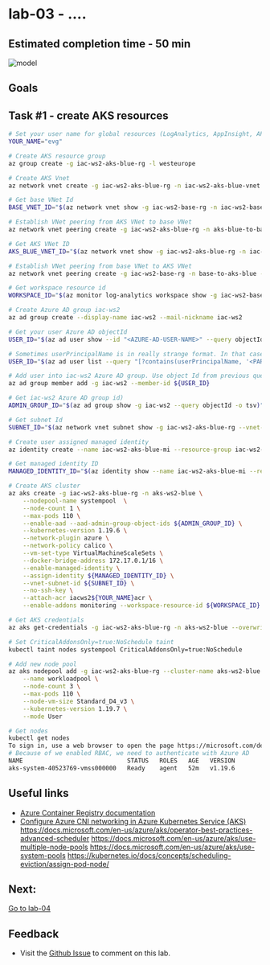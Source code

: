 # lab-03 - ....

## Estimated completion time - 50 min

![model](images/apim-agw-front-door.png)

## Goals

## Task #1 - create AKS resources

```bash
# Set your user name for global resources (LogAnalytics, AppInsight, APIM etc...)
YOUR_NAME="evg"

# Create AKS resource group
az group create -g iac-ws2-aks-blue-rg -l westeurope 

# Create AKS Vnet
az network vnet create -g iac-ws2-aks-blue-rg -n iac-ws2-aks-blue-vnet --address-prefix 10.11.0.0/16 --subnet-name aks-net --subnet-prefix 10.11.0.0/20

# Get base VNet Id
BASE_VNET_ID="$(az network vnet show -g iac-ws2-base-rg -n iac-ws2-base-vnet --query id -o tsv)"

# Establish VNet peering from AKS VNet to base VNet
az network vnet peering create -g iac-ws2-aks-blue-rg -n aks-blue-to-base --vnet-name iac-ws2-aks-blue-vnet --allow-vnet-access --allow-forwarded-traffic --remote-vnet $BASE_VNET_ID

# Get AKS VNet ID
AKS_BLUE_VNET_ID="$(az network vnet show -g iac-ws2-aks-blue-rg -n iac-ws2-aks-blue-vnet --query id -o tsv)"

# Establish VNet peering from base VNet to AKS VNet
az network vnet peering create -g iac-ws2-base-rg -n base-to-aks-blue --vnet-name iac-ws2-base-vnet --allow-vnet-access --allow-forwarded-traffic --remote-vnet $AKS_BLUE_VNET_ID

# Get workspace resource id
WORKSPACE_ID="$(az monitor log-analytics workspace show -g iac-ws2-base-rg -n iac-ws2-${YOUR_NAME}-la --query id -o tsv)"

# Create Azure AD group iac-ws2
az ad group create --display-name iac-ws2 --mail-nickname iac-ws2

# Get your user Azure AD objectId 
USER_ID="$(az ad user show --id "<AZURE-AD-USER-NAME>" --query objectId -o tsv)"

# Sometimes userPrincipalName is in really strange format. In that case, you can try to search
USER_ID="$(az ad user list --query "[?contains(userPrincipalName, '<PART-OF-USER-NAME>')].objectId" -o tsv)"

# Add user into iac-ws2 Azure AD group. Use object Id from previous query 
az ad group member add -g iac-ws2 --member-id ${USER_ID}

# Get iac-ws2 Azure AD group id)
ADMIN_GROUP_ID="$(az ad group show -g iac-ws2 --query objectId -o tsv)"

# Get subnet Id
SUBNET_ID="$(az network vnet subnet show -g iac-ws2-aks-blue-rg --vnet-name iac-ws2-aks-blue-vnet -n aks-net --query id -o tsv)"

# Create user assigned managed identity
az identity create --name iac-ws2-aks-blue-mi --resource-group iac-ws2-aks-blue-rg

# Get managed identity ID
MANAGED_IDENTITY_ID="$(az identity show --name iac-ws2-aks-blue-mi --resource-group iac-ws2-aks-blue-rg --query id -o tsv)"

# Create AKS cluster
az aks create -g iac-ws2-aks-blue-rg -n aks-ws2-blue \
    --nodepool-name systempool  \
    --node-count 1 \
    --max-pods 110 \
    --enable-aad --aad-admin-group-object-ids ${ADMIN_GROUP_ID} \
    --kubernetes-version 1.19.6 \
    --network-plugin azure \
    --network-policy calico \
    --vm-set-type VirtualMachineScaleSets \
    --docker-bridge-address 172.17.0.1/16 \
	--enable-managed-identity \
    --assign-identity ${MANAGED_IDENTITY_ID} \
    --vnet-subnet-id ${SUBNET_ID} \
    --no-ssh-key \
    --attach-acr iacws2${YOUR_NAME}acr \
    --enable-addons monitoring --workspace-resource-id ${WORKSPACE_ID}

# Get AKS credentials
az aks get-credentials -g iac-ws2-aks-blue-rg -n aks-ws2-blue --overwrite-existing

# Set CriticalAddonsOnly=true:NoSchedule taint
kubectl taint nodes systempool CriticalAddonsOnly=true:NoSchedule

# Add new node pool
az aks nodepool add -g iac-ws2-aks-blue-rg --cluster-name aks-ws2-blue \
    --name workloadpool \
    --node-count 3 \
    --max-pods 110 \
    --node-vm-size Standard_D4_v3 \
    --kubernetes-version 1.19.7 \
    --mode User

# Get nodes
kubectl get nodes
To sign in, use a web browser to open the page https://microsoft.com/devicelogin and enter the code C9HNNZ8SE to authenticate.
# Because of we enabled RBAC, we need to authenticate with Azure AD
NAME                             STATUS   ROLES   AGE   VERSION
aks-system-40523769-vmss000000   Ready    agent   52m   v1.19.6
```

## Useful links

* [Azure Container Registry documentation](https://docs.microsoft.com/en-us/azure/container-registry/?WT.mc_id=AZ-MVP-5003837)
* [Configure Azure CNI networking in Azure Kubernetes Service (AKS)](https://docs.microsoft.com/en-us/azure/aks/configure-azure-cni?WT.mc_id=AZ-MVP-5003837)
https://docs.microsoft.com/en-us/azure/aks/operator-best-practices-advanced-scheduler
https://docs.microsoft.com/en-us/azure/aks/use-multiple-node-pools
https://docs.microsoft.com/en-us/azure/aks/use-system-pools
https://kubernetes.io/docs/concepts/scheduling-eviction/assign-pod-node/


## Next: 

[Go to lab-04](../lab-04/readme.md)

## Feedback

* Visit the [Github Issue](https://github.com/evgenyb/aks-workshops/issues/xx) to comment on this lab. 